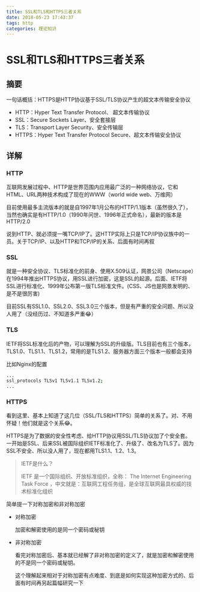 ```yaml
---
title: SSL和TLS和HTTPS三者关系
date: 2018-05-23 17:43:37
tags: http
categories: 理论知识
---
```


# SSL和TLS和HTTPS三者关系

## 摘要

一句话概括：HTTPS是HTTP协议基于SSL/TLS协议产生的超文本传输安全协议

* HTTP：Hyper Text Transfer Protocol、 超文本传输协议
* SSL：Secure Sockets Layer、安全套接层
* TLS：Transport Layer Security、安全传输层
* HTTPS：Hyper Text Transfer Protocol Secure、超文本传输安全协议

## 详解

### HTTP

互联网发展过程中、HTTP是世界范围内应用最广泛的一种网络协议，它和HTML、URL两种技术构成了现在的WWW（world wide web、万维网）

目前使用最多主流版本的就是自1997年1月公布的HTTP/1.1版本（虽然很久了），当然也确实是有HTTP/1.0（1990年问世、1996年正式命名），最新的版本是HTTP/2.0

说到HTTP、就必须提一嘴TCP/IP了。这HTTP实际上只是TCP/IP协议族中的一员。关于TCP/IP、以及HTTP和TCP/IP的关系、后面有时间再叙

### SSL

就是一种安全协议、TLS标准化的前身、使用X.509认证，网景公司（Netscape）在1994年推出HTTPS协议，用SSL进行加密，这是SSL的起源。后面、IETF将SSL进行标准化、1999年公布第一版TLS标准文件。(CSS、JS也是网景发明的、是不是很厉害)

目前SSL有SSL1.0、SSL2.0、SSL3.0三个版本，但是有严重的安全问题、所以没人用了（没经历过、不知道多严重😂）

### TLS

IETF将SSL标准化后的产物，可以理解为SSL的升级版。TLS目前也有三个版本，TLS1.0、TLS1.1、TLS1.2，常用的是TLS1.2、服务器方面三个版本一般都会支持

比如Nginx的配置

```bash
...
ssl_protocols TLSv1 TLSv1.1 TLSv1.2;
...
```

### HTTPS

看到这里、基本上知道了这几位（SSL/TLS和HTTPS）简单的关系了。对、不用怀疑！他们就是这个关系😂。

HTTPS是为了数据的安全性考虑、给HTTP协议用SSL/TLS协议加了个安全套。一开始是SSL、后来SSL被国际组织IETF标准化了、升级了、改名为TLS了。因为SSL不安全、所以没人用了，现在都用TLS1.1、1.2、1.3。

> IETF是什么？
>
> IETF 是一个国际组织、开放标准组织，全称： The Internet Engineering Task Force  ，中文就是：互联网工程任务组，是全球互联网最具权威的技术标准化组织

简单提一下对称加密和非对称加密

* 对称加密

  加密和解密使用的是同一个密码或秘钥

* 非对称加密

  看完对称加密后、基本就已经解了非对称加密的定义了，就是加密和解密使用的不是同一个密码或秘钥。

  这个理解起来相对于对称加密有点难度、到底是如何实现这种加密方式的、后面有时间再另起篇幅研究一下

